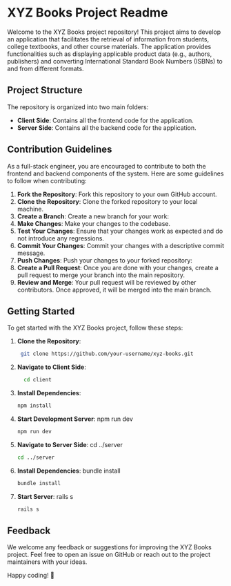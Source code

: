 # XYZ Books Project Readme

Welcome to the XYZ Books project repository! This project aims to develop an application that facilitates the retrieval of information from students, college textbooks, and other course materials. The application provides functionalities such as displaying applicable product data (e.g., authors, publishers) and converting International Standard Book Numbers (ISBNs) to and from different formats.

## Project Structure

The repository is organized into two main folders:

- **Client Side**: Contains all the frontend code for the application.
- **Server Side**: Contains all the backend code for the application.

## Contribution Guidelines

As a full-stack engineer, you are encouraged to contribute to both the frontend and backend components of the system. Here are some guidelines to follow when contributing:

1. **Fork the Repository**: Fork this repository to your own GitHub account.
2. **Clone the Repository**: Clone the forked repository to your local machine.
3. **Create a Branch**: Create a new branch for your work:
4. **Make Changes**: Make your changes to the codebase.
5. **Test Your Changes**: Ensure that your changes work as expected and do not introduce any regressions.
6. **Commit Your Changes**: Commit your changes with a descriptive commit message.
7. **Push Changes**: Push your changes to your forked repository:
8. **Create a Pull Request**: Once you are done with your changes, create a pull request to merge your branch into the main repository.
9. **Review and Merge**: Your pull request will be reviewed by other contributors. Once approved, it will be merged into the main branch.

## Getting Started

To get started with the XYZ Books project, follow these steps:

1. **Clone the Repository**:
   ``` bash
    git clone https://github.com/your-username/xyz-books.git
   ```
   
2. **Navigate to Client Side**: 
   ``` bash
     cd client
   ```

3. **Install Dependencies**:
   ``` bash
   npm install
   ```

4. **Start Development Server**: npm run dev
   ``` bash
   npm run dev
   ```
   
5. **Navigate to Server Side**: cd ../server
   ``` bash
   cd ../server
   ```

6. **Install Dependencies**: bundle install
    ``` bash
    bundle install
    ```

7. **Start Server**: rails s
    ``` bash
    rails s
    ```

## Feedback

We welcome any feedback or suggestions for improving the XYZ Books project. Feel free to open an issue on GitHub or reach out to the project maintainers with your ideas.

Happy coding! 🚀








